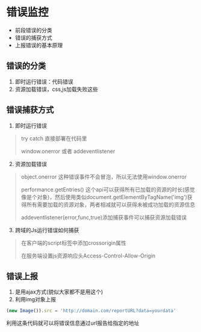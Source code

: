 # 错误监控

* 前段错误的分类
* 错误的捕获方式
* 上报错误的基本原理

## 错误的分类

1. 即时运行错误：代码错误
2. 资源加载错误，css,js加载失败这些

## 错误捕获方式

1. 即时运行错误

> try catch 直接部署在代码里
>
> window.onerror 或者 addeventlistener

2. 资源加载错误

> object.onerror 这种错误事件不会冒泡，所以无法使用window.onerror
>
> performance.getEntries() 这个api可以获得所有已加载的资源的时长(感觉像是个对象)，然后使用类似document.getElementByTagName('img')获得所有需要加载的资源对象，两者相减就可以获得未被成功加载的资源信息
>
> addeventlistener(error,func,true)添加捕获事件可以捕获资源加载错误

3. 跨域的Js运行错误如何捕获

> 在客户端的script标签中添加crossorigin属性
>
> 在服务端设置js资源响应头Access-Control-Allow-Origin

## 错误上报

1. 是用ajax方式(貌似大家都不是用这个)
2. 利用img对象上报

```js
(new Image()).src = 'http://domain.com/reportURL?data=yourdata'
```

利用这条代码就可以将错误信息通过url报告给指定的地址

